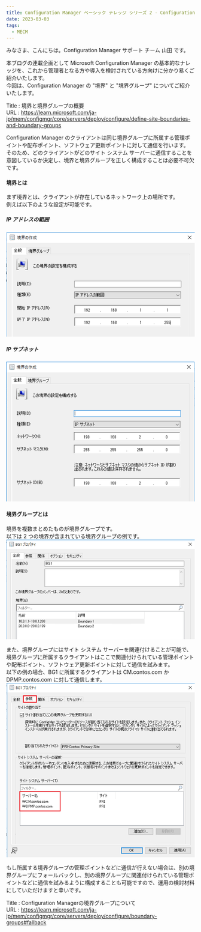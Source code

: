 ```yaml
---
title: Configuration Manager ベーシック ナレッジ シリーズ 2 - Configuration Manager の "境界" と "境界グループ" について
date: 2023-03-03
tags:
  - MECM
---
```


みなさま、こんにちは。Configuration Manager サポート チーム 山田 です。  
  
本ブログの連載企画として Microsoft Configuration Manager の基本的なナレッジを、これから管理者となる方や導入を検討されている方向けに分かり易くご紹介いたします。  
今回は、Configuration Manager の "境界" と "境界グループ" についてご紹介いたします。  
  
Title : 境界と境界グループの概要  
URL : https://learn.microsoft.com/ja-jp/mem/configmgr/core/servers/deploy/configure/define-site-boundaries-and-boundary-groups  
  
Configuration Manager のクライアントは同じ境界グループに所属する管理ポイントや配布ポイント、ソフトウェア更新ポイントに対して通信を行います。  
そのため、どのクライアントがどのサイト システム サーバーに通信することを意図しているか決定し、境界と境界グループを正しく構成することは必要不可欠です。  
  
#### 境界とは  
まず境界とは、クライアントが存在しているネットワーク上の場所です。  
例えば以下のような設定が可能です。  
  
##### IP アドレスの範囲  
![](./20230303_01/2023-03-02-15-54-59.png)  
  
##### IP サブネット  
![](./20230303_01/2023-03-02-15-55-15.png)  
  
#### 境界グループとは  
境界を複数まとめたものが境界グループです。  
以下は 2 つの境界が含まれている境界グループの例です。  
![](./20230303_01/2023-03-02-15-55-31.png)
  
また、境界グループにはサイト システム サーバーを関連付けることが可能で、境界グループに所属するクライアントはここで関連付けられている管理ポイントや配布ポイント、ソフトウェア更新ポイントに対して通信を試みます。  
以下の例の場合、BG1 に所属するクライアントは CM.contos.com か DPMP.contos.com に対して通信します。  
![](./20230303_01/2023-03-02-15-55-53.png)
  
もし所属する境界グループの管理ポイントなどに通信が行えない場合は、別の境界グループにフォールバックし、別の境界グループに関連付けられている管理ポイントなどに通信を試みるように構成することも可能ですので、運用の検討材料にしていただけますと幸いです。  
  
Title : Configuration Managerの境界グループについて  
URL : https://learn.microsoft.com/ja-jp/mem/configmgr/core/servers/deploy/configure/boundary-groups#fallback  